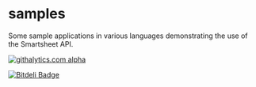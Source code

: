 samples
=======

Some sample applications in various languages demonstrating the use of the Smartsheet API.

[![githalytics.com alpha](https://cruel-carlota.pagodabox.com/8682c8fc5c6618bcdad0698d2832b639 "githalytics.com")](http://githalytics.com/smartsheet-platform/samples)

[![Bitdeli Badge](https://d2weczhvl823v0.cloudfront.net/smartsheet-platform/samples/trend.png)](https://bitdeli.com/free "Bitdeli Badge")
